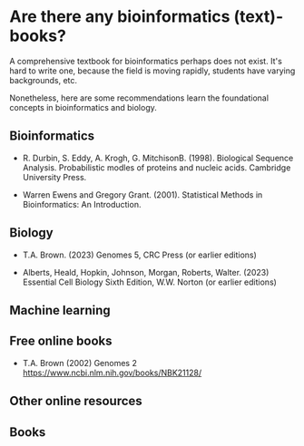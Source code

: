 # Are there any bioinformatics (text)-books?

A comprehensive textbook for bioinformatics perhaps does not exist.
It's hard to write one, because the field is moving rapidly, students have varying backgrounds, etc.

Nonetheless, here are some recommendations learn the foundational concepts in bioinformatics and biology.

## Bioinformatics
- R. Durbin, S. Eddy, A. Krogh, G. MitchisonB. (1998). Biological Sequence Analysis. Probabilistic modles of proteins and nucleic acids. Cambridge University Press.

- Warren Ewens and Gregory Grant. (2001). Statistical Methods in Bioinformatics: An Introduction.

## Biology
- T.A. Brown. (2023) Genomes 5, CRC Press (or earlier editions)

- Alberts, Heald, Hopkin, Johnson, Morgan, Roberts, Walter. (2023) Essential Cell Biology Sixth Edition, W.W. Norton (or earlier editions)

## Machine learning

## Free online books
- T.A. Brown (2002) Genomes 2 https://www.ncbi.nlm.nih.gov/books/NBK21128/


## Other online resources


## Books